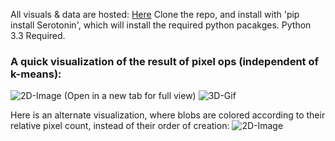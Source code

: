 All visuals & data are hosted: [Here](https://www.dropbox.com/sh/s136nj2b780e22d/AACy854x31kk4U11daFO1Z-0a?dl=0)
Clone the repo, and install with 'pip install Serotonin', which will install the required python pacakges. Python 3.3 Required.

### A quick visualization of the result of pixel ops (independent of k-means): ###
![2D-Image](https://www.dropbox.com/s/belukmnjmiqk7tx/Pixel_Ops_Results_of_grouping_Swell1_500ids.png?dl=1) (Open in a new tab for full view)
![3D-Gif](https://www.dropbox.com/s/mof8ufaiy7vc7p5/Animation_of_Pixel_Ops_Ids%2C_one_sweep_%27C003Z001.gif?dl=1)

Here is an alternate visualization, where blobs are colored according to their relative pixel count, instead of their order of creation:
![2D-Image](https://www.dropbox.com/s/9dhfh375uqgq1en/Pixel_Ops_Results_Swell1_500ids_remapped-by-ID-size_red-largest.png?dl=1)